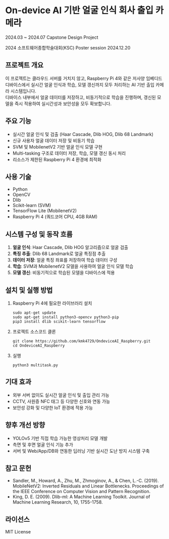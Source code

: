 # On-device AI 기반 얼굴 인식 회사 출입 카메라

2024.03 ~ 2024.07 Capstone Design Project

2024 소프트웨어종합학술대회(KSC) Poster session 2024.12.20

## 프로젝트 개요
이 프로젝트는 클라우드 서버를 거치지 않고, Raspberry Pi 4와 같은 저사양 임베디드 디바이스에서 실시간 얼굴 인식과 학습, 모델 갱신까지 모두 처리하는 AI 기반 출입 카메라 시스템입니다.  
디바이스 내부에서 얼굴 데이터를 저장하고, 비동기적으로 학습을 진행하며, 갱신된 모델을 즉시 적용하여 실시간성과 보안성을 모두 확보합니다.

## 주요 기능
- 실시간 얼굴 인식 및 검출 (Haar Cascade, Dlib HOG, Dlib 68 Landmark)
- 신규 사용자 얼굴 데이터 저장 및 비동기 학습
- SVM 및 MobilenetV2 기반 얼굴 인식 모델 구현
- Multi-tasking 구조로 데이터 저장, 학습, 모델 갱신 동시 처리
- 리소스가 제한된 Raspberry Pi 4 환경에 최적화

## 사용 기술
- Python
- OpenCV
- Dlib
- Scikit-learn (SVM)
- TensorFlow Lite (MobilenetV2)
- Raspberry Pi 4 (쿼드코어 CPU, 4GB RAM)

## 시스템 구성 및 동작 흐름
1. **얼굴 인식**: Haar Cascade, Dlib HOG 알고리즘으로 얼굴 검출
2. **특징 추출**: Dlib 68 Landmark로 얼굴 특징점 추출
3. **데이터 저장**: 얼굴 특징 좌표를 저장하여 학습 데이터 구성
4. **학습**: SVM과 MobilenetV2 모델을 사용하여 얼굴 인식 모델 학습
5. **모델 갱신**: 비동기적으로 학습된 모델을 디바이스에 적용

## 설치 및 실행 방법
1. Raspberry Pi 4에 필요한 라이브러리 설치
    ```
    sudo apt-get update
    sudo apt-get install python3-opencv python3-pip
    pip3 install dlib scikit-learn tensorflow
    ```
2. 프로젝트 소스코드 클론
    ```
    git clone https://github.com/kmk4729/OndeviceAI_Raspberry.git
    cd OndeviceAI_Raspberry
    ```
3. 실행
    ```
    python3 multitask.py
    ```

## 기대 효과
- 외부 서버 없이도 실시간 얼굴 인식 및 출입 관리 가능
- CCTV, 사원증 NFC 태그 등 다양한 신호와 연동 가능
- 보안성 강화 및 다양한 IoT 환경에 적용 가능

## 향후 개선 방향
- YOLOv5 기반 직접 학습 가능한 영상처리 모델 개발
- 측면 및 후면 얼굴 인식 기능 추가
- 서버 및 Web/App/DB와 연동한 딥러닝 기반 실시간 도난 방지 시스템 구축

## 참고 문헌
- Sandler, M., Howard, A., Zhu, M., Zhmoginov, A., & Chen, L.-C. (2019). MobileNetV2: Inverted Residuals and Linear Bottlenecks. Proceedings of the IEEE Conference on Computer Vision and Pattern Recognition.
- King, D. E. (2009). Dlib-ml: A Machine Learning Toolkit. Journal of Machine Learning Research, 10, 1755-1758.

## 라이선스
MIT License
